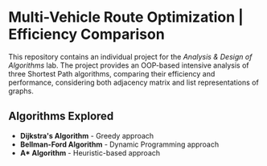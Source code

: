 <h1>Multi-Vehicle Route Optimization | Efficiency Comparison</h1>
    <p>
        This repository contains an individual project for the 
        <i>Analysis & Design of Algorithms</i> lab. The project provides an OOP-based 
        intensive analysis of three Shortest Path algorithms, comparing their 
        efficiency and performance, considering both adjacency matrix and list representations of graphs.
    </p>
    <h2>Algorithms Explored</h2>
    <ul>
        <li><b>Dijkstra's Algorithm</b> - Greedy approach</li>
        <li><b>Bellman-Ford Algorithm</b> - Dynamic Programming approach</li>
        <li><b>A* Algorithm</b> - Heuristic-based approach</li>
    </ul>
